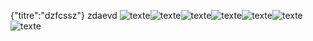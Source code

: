 {"titre":"dzfcssz"}
zdaevd 
![texte](/projetreilly/download/caravane.jpg)![texte](/projetreilly/download/caravane.jpg)![texte](/projetreilly/download/caravane.jpg)![texte](/projetreilly/download/caravane.jpg)![texte](/projetreilly/download/caravane.jpg)![texte](/projetreilly/download/caravane.jpg)![texte](/projetreilly/download/caravane.jpg)